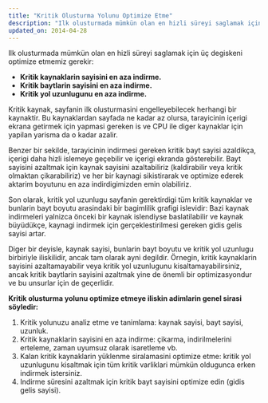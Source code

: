```yaml
---
title: "Kritik Olusturma Yolunu Optimize Etme"
description: "Ilk olusturmada mümkün olan en hizli süreyi saglamak için üç degiskeni optimize etmemiz gerekir: Kritik kaynaklarin sayisini en aza indirme, kritik baytlarin sayisini en aza indirme ve kritik yol uzunlugunu en aza indirme."
updated_on: 2014-04-28
---
```


Ilk olusturmada mümkün olan en hizli süreyi saglamak için üç degiskeni optimize etmemiz gerekir:

* **Kritik kaynaklarin sayisini en aza indirme.**
* **Kritik baytlarin sayisini en aza indirme.**
* **Kritik yol uzunlugunu en aza indirme.**

Kritik kaynak, sayfanin ilk olusturmasini engelleyebilecek herhangi bir kaynaktir. Bu kaynaklardan sayfada ne kadar az olursa, tarayicinin içerigi ekrana getirmek için yapmasi gereken is ve CPU ile diger kaynaklar için yapilan yarisma da o kadar azalir.

Benzer bir sekilde, tarayicinin indirmesi gereken kritik bayt sayisi azaldikça, içerigi daha hizli islemeye geçebilir ve içerigi ekranda gösterebilir. Bayt sayisini azaltmak için kaynak sayisini azaltabiliriz (kaldirabilir veya kritik olmaktan çikarabiliriz) ve her bir kaynagi sikistirarak ve optimize ederek aktarim boyutunu en aza indirdigimizden emin olabiliriz.

Son olarak, kritik yol uzunlugu sayfanin gerektirdigi tüm kritik kaynaklar ve bunlarin bayt boyutu arasindaki bir bagimlilik grafigi islevidir: Bazi kaynak indirmeleri yalnizca önceki bir kaynak islendiyse baslatilabilir ve kaynak büyüdükçe, kaynagi indirmek için gerçeklestirilmesi gereken gidis gelis sayisi artar.

Diger bir deyisle, kaynak sayisi, bunlarin bayt boyutu ve kritik yol uzunlugu birbiriyle iliskilidir, ancak tam olarak ayni degildir. Örnegin, kritik kaynaklarin sayisini azaltamayabilir veya kritik yol uzunlugunu kisaltamayabilirsiniz, ancak kritik baytlarin sayisini azaltmak yine de önemli bir optimizasyondur ve bu unsurlar için de geçerlidir.

**Kritik olusturma yolunu optimize etmeye iliskin adimlarin genel sirasi söyledir:**

1. Kritik yolunuzu analiz etme ve tanimlama: kaynak sayisi, bayt sayisi, uzunluk.
2. Kritik kaynaklarin sayisini en aza indirme: çikarma, indirilmelerini erteleme, zaman uyumsuz olarak isaretleme vb.
3. Kalan kritik kaynaklarin yüklenme siralamasini optimize etme: kritik yol uzunlugunu kisaltmak için tüm kritik varliklari mümkün oldugunca erken indirmek istersiniz.
4. Indirme süresini azaltmak için kritik bayt sayisini optimize edin (gidis gelis sayisi).



